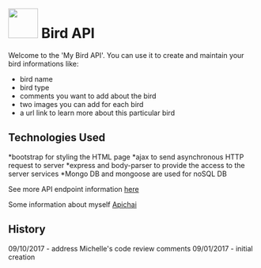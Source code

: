 # <img src="https://cloud.githubusercontent.com/assets/7833470/10423298/ea833a68-7079-11e5-84f8-0a925ab96893.png" width="60"> Bird API

Welcome to the 'My Bird API'. You can use it to create and maintain your bird informations like:
* bird name
* bird type
* comments you want to add about the bird
* two images you can add for each bird
* a url link to learn more about this particular bird

## Technologies Used

*bootstrap for styling the HTML page
*ajax to send asynchronous HTTP request to server
*express and body-parser to provide the access to the server services
*Mongo DB and mongoose are used for noSQL DB

See more API endpoint information [here](https://dry-scrubland-21249.herokuapp.com/api)

Some information about myself [Apichai](https://dry-scrubland-21249.herokuapp.com/api/profile)

## History
09/10/2017 - address Michelle's code review comments
09/01/2017 - initial creation

